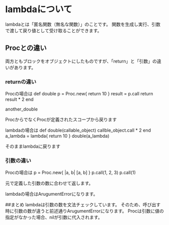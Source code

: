 # lambdaについて
lambdaとは「匿名関数（無名な関数）」のことです。
関数を生成し実行、引数で渡して戻り値として受け取ることができます。

## Procとの違い

両方ともブロックをオブジェクトにしたものですが、「return」と「引数」の違いがあります。

### returnの違い

Procの場合は
def double
  p = Proc.new{ return 10 }
  result = p.call
  return result * 2
end

another_double

ProcからでなくProcが定義されたスコープから戻ります

lambdaの場合は
def double(callable_object)
  callble_object.call * 2
end
a_lambda = lambda{ return 10 }
double(a_lambda)

そのままlambdaに戻ります

### 引数の違い

Procの場合は
p = Proc.new{ |a, b| [a, b] }
p.call(1, 2, 3)
p.call(1)

元で定義した引数の数に合わせて返します。

lambdaの場合はArugumentErrorになります。

##まとめ
lambdaは引数の数を文法チェックしています。
そのため、呼び出す時に引数の数が違うと前述通りArugumentErrorになります。
Procは引数に値の指定がなかった場合、nilが引数に代入されます。
